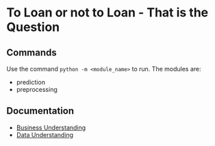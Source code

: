 # To Loan or not to Loan - That is the Question

## Commands

Use the command `python -m <module_name>` to run.
The modules are:
- prediction
- preprocessing

## Documentation

- [Business Understanding](business_understanding.md)
- [Data Understanding](data_understanding.ipynb)